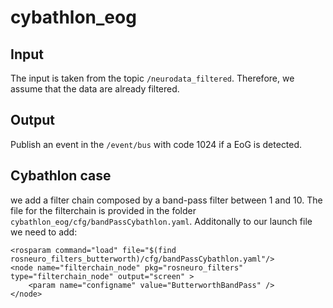 # cybathlon_eog

## Input
The input is taken from the topic 
```/neurodata_filtered```. Therefore, we assume that the data are already filtered. 


## Output
Publish an event in the ```/event/bus``` with code 1024 if a EoG is detected.

## Cybathlon case
we add a filter chain composed by a band-pass filter between 1 and 10. The file for the filterchain is provided in the folder ```cybathlon_eog/cfg/bandPassCybathlon.yaml```. Additonally to our launch file we need to add:
<!--  filter chain  -->
	<rosparam command="load" file="$(find rosneuro_filters_butterworth)/cfg/bandPassCybathlon.yaml"/>
	<node name="filterchain_node" pkg="rosneuro_filters" type="filterchain_node" output="screen" >
		<param name="configname" value="ButterworthBandPass" />
	</node>	